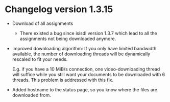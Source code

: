 # Changelog version 1.3.15

- Download of all assignments
    - There existed a bug since isisdl version 1.3.7 which lead to all the assignments not being downloaded anymore.

- Improved downloading algorithm: If you only have limited bandwidth available, the number of downloading threads will
  be dynamically rescaled to fit your needs.

  E.g. if you have a 10 MiB/s connection, one video-downloading thread will suffice while you still want your documents
  to be downloaded with 6 threads. This problem is addressed with this fix.

- Added hostname to the status page, so you know where the files are downloaded from.